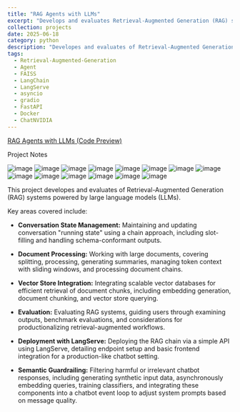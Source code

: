 ```yaml
---
title: "RAG Agents with LLMs"
excerpt: "Develops and evaluates Retrieval-Augmented Generation (RAG) systems powered by large language models (LLMs). <br/><img src='/images/RAG_LLM_2.png'>"
collection: projects
date: 2025-06-18
category: python
description: "Developes and evaluates of Retrieval-Augmented Generation (RAG) systems powered by large language models (LLMs)."
tags:
  - Retrieval-Augmented-Generation
  - Agent
  - FAISS
  - LangChain
  - LangServe
  - asyncio
  - gradio
  - FastAPI
  - Docker
  - ChatNVIDIA
---
```


[RAG Agents with LLMs (Code Preview)](https://github.com/ranranrunforit/RAG/tree/main/RAG%20Agents%20with%20LLMs)


Project Notes

![image](/images/RAG_LLM_1.png)
![image](/images/RAG_LLM_2.png)
![image](/images/RAG_LLM_3.png)
![image](/images/RAG_LLM_4.png)
![image](/images/RAG_LLM_5.png)
![image](/images/RAG_LLM_6.png)
![image](/images/RAG_LLM_7.png)
![image](/images/RAG_LLM_8.png)
![image](/images/RAG_LLM_9.png)
![image](/images/RAG_LLM_10.png)
![image](/images/RAG_LLM_11.png)
![image](/images/RAG_LLM_12.png)
![image](/images/RAG_LLM_13.png)
![image](/images/RAG_LLM_14.png)


This project developes and evaluates of Retrieval-Augmented Generation (RAG) systems powered by large language models (LLMs). 

Key areas covered include:

* **Conversation State Management:** Maintaining and updating conversation "running state" using a chain approach, including slot-filling and handling schema-conformant outputs.

* **Document Processing:** Working with large documents, covering splitting, processing, generating summaries, managing token context with sliding windows, and processing document chains.

* **Vector Store Integration:** Integrating scalable vector databases for efficient retrieval of document chunks, including embedding generation, document chunking, and vector store querying.

* **Evaluation:** Evaluating RAG systems, guiding users through examining outputs, benchmark evaluations, and considerations for productionalizing retrieval-augmented workflows.

* **Deployment with LangServe:** Deploying the RAG chain via a simple API using LangServe, detailing endpoint setup and basic frontend integration for a production-like chatbot setting.

* **Semantic Guardrailing:** Filtering harmful or irrelevant chatbot responses, including generating synthetic input data, asynchronously embedding queries, training classifiers, and integrating these components into a chatbot event loop to adjust system prompts based on message quality.

